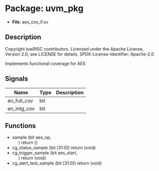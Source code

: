 # Package: uvm_pkg

- **File**: aes_cov_if.sv
## Description

 Copyright lowRISC contributors.
 Licensed under the Apache License, Version 2.0, see LICENSE for details.
 SPDX-License-Identifier: Apache-2.0

 Implements functional coverage for AES


## Signals

| Name        | Type | Description |
| ----------- | ---- | ----------- |
| en_full_cov | bit  |             |
| en_intg_cov | bit  |             |
## Functions
- sample <font id="function_arguments">(bit                                 aes_op,<br><span style="padding-left:20px">)</font> <font id="function_return">return ()</font>
- cg_status_sample <font id="function_arguments">(bit [31:0])</font> <font id="function_return">return (void)</font>
- cg_trigger_sample <font id="function_arguments">(bit aes_start,<br><span style="padding-left:20px">)</font> <font id="function_return">return (void)</font>
- cg_alert_test_sample <font id="function_arguments">(bit [31:0])</font> <font id="function_return">return (void)</font>
